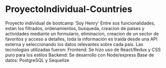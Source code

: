 # ProyectoIndividual-Countries
Proyecto individual de bootcamp 'Soy Henry'
Entre sus funcionalidades, estan los filtrados, ordenamientos, busqueda, creacion de paises y actividades mediante un formulario, eliminacion, creacion de un sector de favoritos y acceso a detalles, toda la información es traida desde una API externa y seleccionando los datos relevantes sobre cada país.
Las tecnologias utilizadas fueron: 
Frontend: Se hizo uso de React/Redux y CSS puro para los estilos
Backend: Se desarrollo con Node/express 
Base de datos: PostgreSQL y Sequelize 
